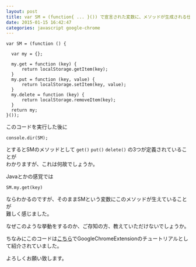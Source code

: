 ```yaml
---
layout: post
title: var SM = (function{ ... }()) で宣言された変数に、メソッドが生成される仕組み・条件が知りたい
date: 2015-01-15 16:42:47
categories: javascript google-chrome
---
```

<!-- {% raw %} -->
<pre><code>var SM = (function () {

  var my = {};

  my.get = function (key) {
      return localStorage.getItem(key);
  }
  my.put = function (key, value) {
      return localStorage.setItem(key, value);
  }
  my.delete = function (key) {
      return localStorage.removeItem(key);
  }
  return my;
}());
</code></pre>

<p>このコードを実行した後に</p>

<pre><code>console.dir(SM);
</code></pre>

<p>とするとSMのメソッドとして <code>get()</code>  <code>put()</code> <code>delete()</code> の3つが定義されていることが<br>
わかりますが、これは何故でしょうか。</p>

<p>Javaとかの感覚では</p>

<pre><code>SM.my.get(key)
</code></pre>

<p>ならわかるのですが、そのままSMという変数にこのメソッドが生えていることが<br>
難しく感じました。</p>

<p>なぜこのような挙動をするのか、ご存知の方、教えていただけないでしょうか。</p>

<p>ちなみにこのコードは<a href="http://www.ibm.com/developerworks/jp/opensource/library/os-extendchrome/" rel="nofollow">こちら</a>でGoogleChromeExtensionのチュートリアルとして紹介されていました。</p>

<p>よろしくお願い致します。</p>
<!-- {% endraw %} -->
